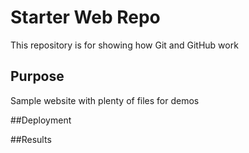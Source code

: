 # Starter Web Repo

This repository is for showing how Git and GitHub work

## Purpose

Sample website with plenty of files for demos

##Deployment

##Results
